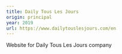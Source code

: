 ```yaml
---
title: Daily Tous Les Jours
origin: principal
year: 2019
url: https://www.dailytouslesjours.com/en
---
```


Website for Daily Tous Les Jours company

<!--more-->
